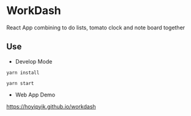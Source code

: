 # WorkDash
 React App combining to do lists, tomato clock and note board together
 
## Use
- Develop Mode
```
yarn install
```
```
yarn start
```
- Web App Demo

https://hoyipyik.github.io/workdash
